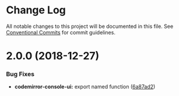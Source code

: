 # Change Log

All notable changes to this project will be documented in this file.
See [Conventional Commits](https://conventionalcommits.org) for commit guidelines.

# 2.0.0 (2018-12-27)


### Bug Fixes

* **codemirror-console-ui:** export named function ([6a87ad2](https://github.com/azu/codemirror-console/commit/6a87ad2))
